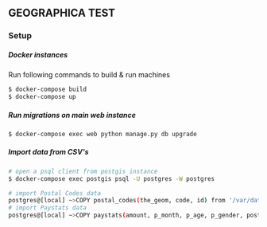 ## GEOGRAPHICA TEST


### Setup
##### Docker instances
Run following commands to build & run machines
```bash
$ docker-compose build
$ docker-compose up
```

##### Run migrations on main web instance
```bash
$ docker-compose exec web python manage.py db upgrade
```

##### Import data from CSV's
```bash
# open a psql client from postgis instance
$ docker-compose exec postgis psql -U postgres -W postgres

# import Postal Codes data
postgres@[local] ~>COPY postal_codes(the_geom, code, id) from '/var/data/postal_codes.csv' delimiter ',' CSV HEADER;
# import Paystats data
postgres@[local] ~>COPY paystats(amount, p_month, p_age, p_gender, postal_code_id, id) from '/var/data/paystats.csv' delimiter ',' CSV HEADER;

```

